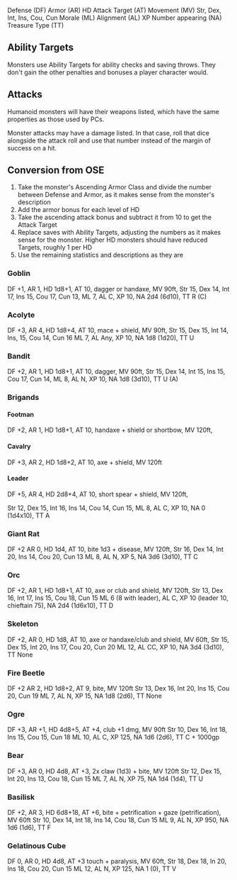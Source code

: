 Defense (DF)
Armor (AR)
HD
Attack Target (AT)
Movement (MV)
Str, Dex, Int, Ins, Cou, Cun
Morale (ML)
Alignment (AL)
XP
Number appearing (NA)
Treasure Type (TT)

## Ability Targets
Monsters use Ability Targets for ability checks and saving throws. They don't gain the other penalties and bonuses a player character would.

## Attacks
Humanoid monsters will have their weapons listed, which have the same properties as those used by PCs. 

Monster attacks may have a damage listed. In that case, roll that dice alongside the attack roll and use that number instead of the margin of success on a hit.

## Conversion from OSE
1. Take the monster's Ascending Armor Class and divide the number between Defense and Armor, as it makes sense from the monster's description
2. Add the armor bonus for each level of HD
3. Take the ascending attack bonus and subtract it from 10 to get the Attack Target
4. Replace saves with Ability Targets, adjusting the numbers as it makes sense for the monster. Higher HD monsters should have reduced Targets, roughly 1 per HD
5. Use the remaining statistics and descriptions as they are

### Goblin
DF +1, AR 1, HD 1d8+1, AT 10, dagger or handaxe, MV 90ft, 
Str 15, Dex 14, Int 17, Ins 15, Cou 17, Cun 13, 
ML 7, AL C, XP 10, NA 2d4 (6d10), TT R (C)

### Acolyte
DF +3, AR 4, HD 1d8+4, AT 10, mace + shield, MV 90ft,
Str 15, Dex 15, Int 14, Ins, 15, Cou 14, Cun 16
ML 7, AL Any, XP 10, NA 1d8 (1d20), TT U
### Bandit
DF +2, AR 1, HD 1d8+1, AT 10, dagger, MV 90ft,
Str 15, Dex 14, Int 15, Ins 15, Cou 17, Cun 14,
ML 8, AL N, XP 10, NA 1d8 (3d10), TT U (A)

### Brigands
#### Footman
DF +2, AR 1, HD 1d8+1, AT 10, handaxe + shield or shortbow, MV 120ft,

#### Cavalry
DF +3, AR 2, HD 1d8+2, AT 10, axe + shield, MV 120ft

#### Leader
DF +5, AR 4, HD 2d8+4, AT 10, short spear + shield, MV 120ft,

Str 12, Dex 15, Int 16, Ins 14, Cou 14, Cun 15,
ML 8, AL C, XP 10, NA 0 (1d4x10), TT A

### Giant Rat
DF +2 AR 0, HD 1d4, AT 10, bite 1d3 + disease, MV 120ft,
Str 16, Dex 14, Int 20, Ins 14, Cou 20, Cun 13
ML 8, AL N, XP 5, NA 3d6 (3d10), TT C

### Orc
DF +2, AR 1, HD 1d8+1, AT 10, axe or club and shield, MV 120ft,
Str 13, Dex 16, Int 17, Ins 15, Cou 18, Cun 15
ML 6 (8 with leader), AL C, XP 10 (leader 10, chieftain 75), NA 2d4 (1d6x10), TT D

### Skeleton
DF +2, AR 0, HD 1d8, AT 10, axe or handaxe/club and shield, MV 60ft,
Str 15, Dex 15, Int 20, Ins 17, Cou 20, Cun 20
ML 12, AL CC, XP 10, NA 3d4 (3d10), TT None

### Fire Beetle
DF +2 AR 2, HD 1d8+2, AT 9, bite, MV 120ft
Str 13, Dex 16, Int 20, Ins 15, Cou 20, Cun 19
ML 7, AL N, XP 15, NA 1d8 (2d6), TT None
### Ogre
DF +3, AR +1, HD 4d8+5, AT +4, club +1 dmg, MV 90ft
Str 10, Dex 16, Int 18, Ins 15, Cou 15, Cun 18
ML 10, AL C, XP 125, NA 1d6 (2d6), TT C + 1000gp

### Bear
DF +3, AR 0, HD 4d8, AT +3, 2x claw (1d3) + bite, MV 120ft
Str 12, Dex 15, Int 20, Ins 13, Cou 18, Cun 15
ML 7, AL N, XP 75, NA 1d4 (1d4),  TT U

### Basilisk
DF +2, AR 3, HD 6d8+18, AT +6,  bite + petrification + gaze (petrification), MV 60ft
Str 10, Dex 14, Int 18, Ins 14, Cou 18, Cun 15
ML 9, AL N, XP 950, NA 1d6 (1d6), TT F

### Gelatinous Cube
DF 0, AR 0, HD 4d8, AT +3 touch + paralysis, MV 60ft,
Str 18, Dex 18, In 20, Ins 18, Cou 20, Cun 15
ML 12, AL N, XP 125, NA 1 (0), TT V
